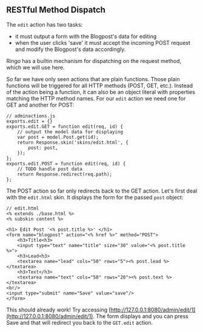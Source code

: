 RESTful Method Dispatch
-------------------------------

The `edit` action has two tasks: 

  * it must output a form with the Blogpost's data for editing
  * when the user clicks 'save' it must accept the incoming POST request and modify the Blogpost's data accordingly.

Ringo has a builtin mechanism for dispatching on the request method, which we will use here.

So far we have only seen actions that are plain functions. Those plain functions will be triggered for all HTTP methods (POST, GET, etc.). Instead of the action being a function, it can also be an object literal with properties matching the HTTP method names. For our `edit` action we need one for GET and another for POST:

    // adminactions.js
    exports.edit = {}
    exports.edit.GET = function edit(req, id) {
        // output the model data for displaying
        var post = model.Post.get(id);
        return Response.skin('skins/edit.html', {
            post: post,
        });
    };
    exports.edit.POST = function edit(req, id) {
        // TODO handle post data
        return Response.redirect(req.path);
    };

The POST action so far only redirects back to the GET action. Let's first deal with the `edit.html` skin. It displays the form for the passed `post` object:

    // edit.html
    <% extends ./base.html %>
    <% subskin content %>
    
    <h1> Edit Post '<% post.title %>' </h1>
    <form name="blogpost" action="<% href %>" method="POST">
        <h3>Title<h3>
        <input type="text" name="title" size="30" value="<% post.title %>">
        <h3>Lead<h3>
        <textarea name="lead" cols="50" rows="5"><% post.lead %></textarea>
        <h3>Text</h3>
        <textarea name="text" cols="50" rows="20"><% post.text %></textarea>
    <br/>
    <input type="submit" name="Save" value="save"/>
    </form>

This should already work! Try accessing [http://127.0.0.1:8080/admin/edit/1](http://127.0.0.1:8080/admin/edit/1). The form displays and you can press Save and that will redirect you back to the `GET.edit` action.

